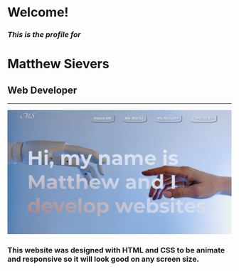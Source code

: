 # Welcome!
### *This is the profile for*
# **Matthew Sievers**
## Web Developer

---

[![homescreen](/assets/images/homescreen.jpg)](http://mattersievers.github.io/portfolio/)

### This website was designed with HTML and CSS to be animate and responsive so it will look good on any screen size.